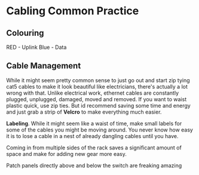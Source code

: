 # Cabling Common Practice


## Colouring
RED - Uplink
Blue - Data

## Cable Management
While it might seem pretty common sense to just go out and start zip tying cat5 cables  to make it look beautiful like electricians, there's actually a lot wrong with that. Unlike electrical work, ethernet cables are constantly plugged, unplugged, damaged, moved and removed. If you want to waist plastic quick, use zip ties. But id recommend saving some time and energy and just grab a strip of **Velcro** to make everything much easier.

**Labeling**. While it might seem like a waist of time, make small labels for some of the cables you might be moving around. You never know how easy it is to lose a cable in a nest of already dangling cables until you have. 

Coming in from multiple sides of the rack saves a significant amount of space and make for adding new gear more easy.

Patch panels directly above and below the switch are freaking amazing
